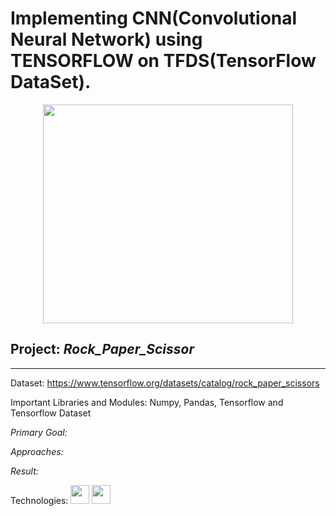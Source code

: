 # Implementing CNN(Convolutional Neural Network) using TENSORFLOW on TFDS(TensorFlow DataSet).
<p align="center">
  <img src = "https://user-images.githubusercontent.com/67642750/134743252-82bc7a7c-b274-46fa-b52a-c86254638ca8.png" width="400" height="350" align="centre">
</p>

## Project: _Rock_Paper_Scissor_
------

Dataset: https://www.tensorflow.org/datasets/catalog/rock_paper_scissors

Important Libraries and Modules: Numpy, Pandas, Tensorflow and Tensorflow Dataset

_Primary Goal:_ 

_Approaches:_

_Result:_

Technologies: <img src = "https://user-images.githubusercontent.com/67642750/134745049-58537d7a-4803-483a-8666-394e35931e0e.png" width="30" height="30">
<img src = "https://user-images.githubusercontent.com/67642750/134744907-ca78d295-716d-41fe-a676-f409b10ac4f4.png" width="30" height="30">

